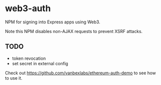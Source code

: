 # web3-auth
NPM for signing into Express apps using Web3.

Note this NPM disables non-AJAX requests to prevent XSRF attacks.

## TODO
* token revocation
* set secret in external config

Check out https://github.com/vanbexlabs/ethereum-auth-demo to see how to use it.
